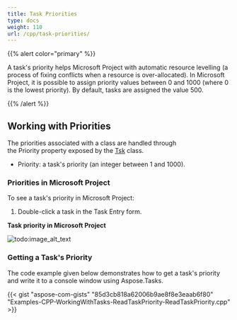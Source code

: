 ```yaml
---
title: Task Priorities
type: docs
weight: 110
url: /cpp/task-priorities/
---
```


{{% alert color="primary" %}} 

A task's priority helps Microsoft Project with automatic resource levelling (a process of fixing conflicts when a resource is over-allocated). In Microsoft Project, it is possible to assign priority values between 0 and 1000 (where 0 is the lowest priority). By default, tasks are assigned the value 500.

{{% /alert %}} 
## **Working with Priorities**
The priorities associated with a class are handled through the Priority property exposed by the [Tsk](http://www.aspose.com/api/net/tasks/aspose.tasks/tsk) class.

- Priority: a task's priority (an integer between 1 and 1000).
### **Priorities in Microsoft Project**
To see a task's priority in Microsoft Project:

1. Double-click a task in the Task Entry form.


**Task priority in Microsoft Project** 

![todo:image_alt_text](/download/attachments/16286626/1513591667)
### **Getting a Task's Priority**
The code example given below demonstrates how to get a task's priority and write it to a console window using Aspose.Tasks.

{{< gist "aspose-com-gists" "85d3cb818a62006b9ae8f8e3eaab6f80" "Examples-CPP-WorkingWithTasks-ReadTaskPriority-ReadTaskPriority.cpp" >}}
